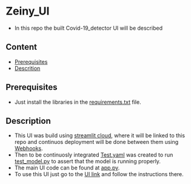 # Zeiny_UI
- In this repo the built Covid-19_detector UI will be described

## Content
- [Prerequisites](#prerequisites)
- [Descrition](#description)

## Prerequisites
- Just install the libraries in the [requirements.txt](requirements.txt) file.

## Description
- This UI was build using [streamlit cloud](https://share.streamlit.io/), where it will be linked to this repo and continuos deployment will be done between them using [Webhooks](https://github.com/Zeiny96/Zeiny_MLOPS/settings/hooks).
- Then to be continuosly integrated [Test.yaml](.github/workflows/Test_CI.yaml) was created to run [test_model.py](test/test_model.py) to assert that the model is running properly.
- The main UI code can be found at [app.py](app.py).
- To use this UI just go to the [UI link](https://zeiny96-zeiny-mlops-app-ui-36ebwy.streamlitapp.com/) and follow the instructions there.
